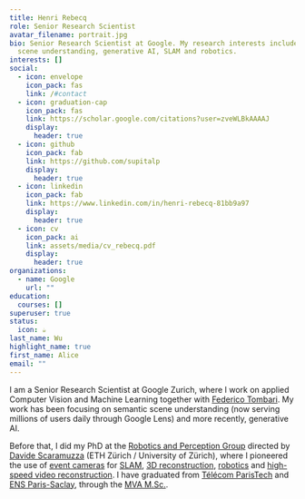 ```yaml
---
title: Henri Rebecq
role: Senior Research Scientist
avatar_filename: portrait.jpg
bio: Senior Research Scientist at Google. My research interests include semantic
  scene understanding, generative AI, SLAM and robotics.
interests: []
social:
  - icon: envelope
    icon_pack: fas
    link: /#contact
  - icon: graduation-cap
    icon_pack: fas
    link: https://scholar.google.com/citations?user=zveWLBkAAAAJ
    display:
      header: true
  - icon: github
    icon_pack: fab
    link: https://github.com/supitalp
    display:
      header: true
  - icon: linkedin
    icon_pack: fab
    link: https://www.linkedin.com/in/henri-rebecq-81bb9a97
    display:
      header: true
  - icon: cv
    icon_pack: ai
    link: assets/media/cv_rebecq.pdf
    display:
      header: true
organizations:
  - name: Google
    url: ""
education:
  courses: []
superuser: true
status:
  icon: ☕️
last_name: Wu
highlight_name: true
first_name: Alice
email: ""
---
```

I am a Senior Research Scientist at Google Zurich, where I work on applied Computer Vision and Machine Learning together with [Federico Tombari](https://federicotombari.github.io/). My work has been focusing on semantic scene understanding (now serving millions of users daily through Google Lens) and more recently, generative AI.

Before that, I did my PhD at the [Robotics and Perception Group](https://rpg.ifi.uzh.ch/) directed by [Davide Scaramuzza](https://rpg.ifi.uzh.ch/people_scaramuzza.html) (ETH Zürich / University of Zürich), where I pioneered the use of [event cameras](https://en.wikipedia.org/wiki/Event_camera) for [SLAM](https://rpg.ifi.uzh.ch/ultimateslam.html), [3D reconstruction](https://rpg.ifi.uzh.ch/docs/IJCV17_Rebecq.pdf), [robotics](https://fpv.ifi.uzh.ch/) and [high-speed video reconstruction](https://rpg.ifi.uzh.ch/E2VID.html). I have graduated from [Télécom ParisTech](https://www.telecom-paris.fr) and [ENS Paris-Saclay](https://ens-paris-saclay.fr/en), through the [MVA M.Sc.](https://www.master-mva.com/).